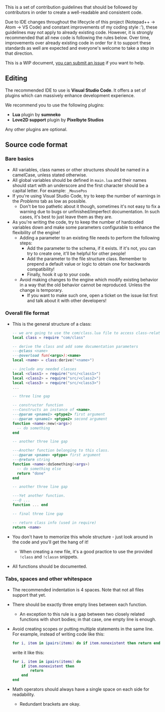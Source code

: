 This is a set of contribution guidelines that should be followed by contributors in order to create a well-readable and consistent code.

Due to IDE changes throughout the lifecycle of this project (Notepad++ -> Atom -> VS Code) and constant improvements of my coding style :'), these guidelines may not apply to already existing code.
However, it is strongly recommended that all new code is following the rules below.
Over time, improvements over already existing code in order for it to support these standards as well are expected and everyone's welcome to take a step in that direction.

This is a WIP document, [you can submit an issue](https://github.com/jakubg1/OpenSMCE/issues/new/choose) if you want to help.



## Editing
The recommended IDE to use is **Visual Studio Code**. It offers a set of plugins which can massively enhance development experience.

We recommend you to use the following plugins:
- **Lua** plugin by **sumneko**
- **Love2D support** plugin by **Pixelbyte Studios**

Any other plugins are optional.

## Source code format
### Bare basics
- All variables, class names or other structures should be named in a camelCase, unless stated otherwise.
- All global variables should be defined in `main.lua` and their names should start with an underscore and the first character should be a capital letter.
  For example: `_MousePos`
- If you're using Visual Studio Code, try to keep the number of warnings in the *Problems* tab as low as possible.
  - Don't be too pathetic about it though, sometimes it's not easy to fix a warning due to bugs or unfinished/imperfect documentation. In such cases, it's best to just leave them as they are.
- As you're writing the code, try to keep the number of hardcoded variables down and make some parameters configurable to enhance the flexibility of the engine!
  - Adding a parameter to an existing file needs to perform the following steps:
    - Add the parameter to the schema, if it exists. If it's not, you can try to create one, it'll be helpful for other people!
    - Add the parameter to the file structure class. Remember to prepend a default value or logic to obtain one for backwards compatibility!
    - Finally, hook it up to your code.
  - Avoid making changes to the engine which modify existing behavior in a way that the old behavior cannot be reproduced. Unless the change is temporary.
    - If you want to make such one, open a ticket on the issue list first and talk about it with other developers!

### Overall file format
- This is the general structure of a class:
  ```lua
  -- we are going to use the com/class.lua file to access class-related methods and be able to create classes
  local class = require "com/class"
  
  -- derive the class and add some documentation parameters
  ---@class <name>
  ---@overload fun(<args>):<name>
  local <name> = class:derive("<name>")
  
  -- include any needed classes
  local <class1> = require("src/<class1>")
  local <class2> = require("src/<class2>")
  local <class3> = require("src/<class3>")
  ...
  
  -- three line gap
  
  -- constructor function
  ---Constructs an instance of <name>.
  ---@param <pname1> <ptype2> first argument
  ---@param <pname1> <ptype2> second argument
  function <name>:new(<args>)
    -- do something
  end
  
  -- another three line gap
  
  ---Another function belonging to this class.
  ---@param <pname> <ptype> first argument
  ---@return string
  function <name>:doSomething(<args>)
    -- do something else
    return "done"
  end
  
  -- another three line gap
  
  ---Yet another function.
  ---@ ...
  function ... end
  
  -- final three line gap
  
  -- return class info (used in require)
  return <name>
  ```

- You don't have to memorize this whole structure - just look around in the code and you'll get the hang of it!
  - When creating a new file, it's a good practice to use the provided `!class` and `!classn` snippets.
- All functions should be documented.

### Tabs, spaces and other whitespace
- The recommended indentation is 4 spaces. Note that not all files support that yet.
- There should be exactly three empty lines between each function.
  - An exception to this rule is a gap between two closely related functions with short bodies; in that case, one empty line is enough.
- Avoid creating scopes or putting multiple statements in the same line.
  For example, instead of writing code like this:
  ```lua
  for i, item in ipairs(items) do if item.nonexistent then return end end
  ```
  write it like this:
  ```lua
  for i, item in ipairs(items) do
      if item.nonexistent then
          return
      end
  end
  ```

- Math operators should always have a single space on each side for readability.
  - Redundant brackets are okay.
